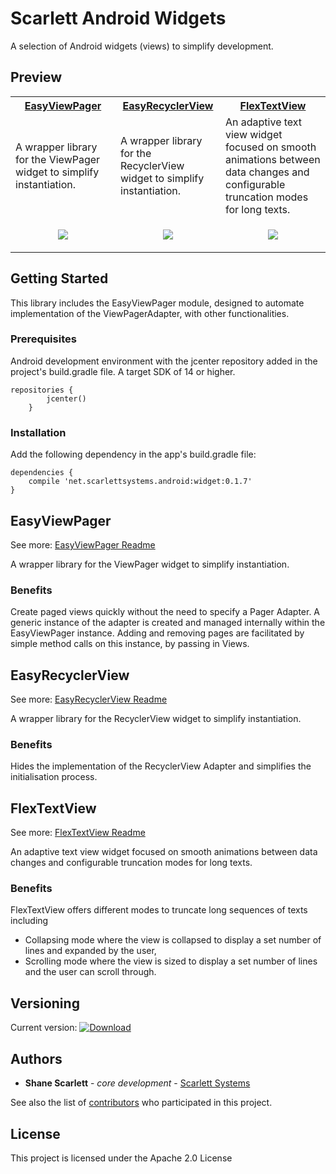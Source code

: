 # Scarlett Android Widgets

A selection of Android widgets (views) to simplify development.

## Preview

<table width="100%" align="center">
    <tr>
        <th width="33%">
            <a href="../master/EASY_VIEW_PAGER.md">EasyViewPager</a>
        </th>
        <th width="33%">
            <a href="../master/EASY_RECYCLER_VIEW.md">EasyRecyclerView</a>
        </th>
        <th width="33%">
            <a href="../master/FLEX_TEXT_VIEW.md">FlexTextView</a>
        </th>
    </tr>
    <tr>
        <td>A wrapper library for the ViewPager widget to simplify instantiation.</td>
        <td>A wrapper library for the RecyclerView widget to simplify instantiation.</td>
        <td>An adaptive text view widget focused on smooth animations between data changes and configurable truncation modes
            for long texts.</td>
    </tr>
    <tr>
        <td>
            <p align="center">
                <img src="https://raw.githubusercontent.com/shanescarlett/Android-Widgets/master/samples/EasyViewPagerDemo.gif" />
            </p>
        </td>
        <td>
            <p align="center">
                <img src="https://raw.githubusercontent.com/shanescarlett/Android-Widgets/master/samples/EasyRecyclerViewDemo.gif" />
            </p>
        </td>
        <td>
            <p align="center">
                <img src="https://raw.githubusercontent.com/shanescarlett/Android-Widgets/master/samples/FlexTextViewDemo.gif" />
            </p>
        </td>
    </tr>
</table>

## Getting Started

This library includes the EasyViewPager module, designed to automate implementation of the ViewPagerAdapter, with other functionalities.

### Prerequisites

Android development environment with the jcenter repository added in the project's build.gradle file.
A target SDK of 14 or higher.

```
repositories {
        jcenter()
    }
```

### Installation

Add the following dependency in the app's build.gradle file:

```
dependencies {
    compile 'net.scarlettsystems.android:widget:0.1.7'
}
```

## EasyViewPager
See more: [EasyViewPager Readme](../master/EASY_VIEW_PAGER.md)

A wrapper library for the ViewPager widget to simplify instantiation.

### Benefits

Create paged views quickly without the need to specify a Pager Adapter. A generic instance of the adapter is created and managed internally within the EasyViewPager instance. Adding and removing pages are facilitated by simple method calls on this instance, by passing in Views.

## EasyRecyclerView
See more: [EasyRecyclerView Readme](../master/EASY_RECYCLER_VIEW.md)

A wrapper library for the RecyclerView widget to simplify instantiation.

### Benefits

Hides the implementation of the RecyclerView Adapter and simplifies the initialisation process.

## FlexTextView
See more: [FlexTextView Readme](../master/FLEX_TEXT_VIEW.md)

An adaptive text view widget focused on smooth animations between data changes and configurable truncation modes for long texts.

### Benefits

FlexTextView offers different modes to truncate long sequences of texts including
* Collapsing mode where the view is collapsed to display a set number of lines and expanded by the user,
* Scrolling mode where the view is sized to display a set number of lines and the user can scroll through.


## Versioning

Current version: [ ![Download](https://api.bintray.com/packages/shanescarlett/net.scarlettsystems.android/widget/images/download.svg) ](https://bintray.com/shanescarlett/net.scarlettsystems.android/widget/_latestVersion/link)

## Authors

* **Shane Scarlett** - *core development* - [Scarlett Systems](https://scarlettsystems.net)

See also the list of [contributors](https://github.com/your/project/contributors) who participated in this project.

## License

This project is licensed under the Apache 2.0 License
